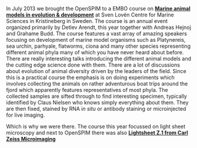 ---
---
In July 2013 we brought the OpenSPIM to a EMBO course on [**Marine animal models in evolution & development**](https://events.embo.org/13-marine-devo/) at Sven Lovén Centre for Marine Sciences in Kristineberg in Sweden. The course is an annual event organized primarily by Detlev Arendt, this year together with Andreas Hejnoj and Grahame Budd. The course features a vast array of amazing speakers focusing on development of marine model organisms such as Platynereis, sea urchin, parhyale, flatworms, ciona and many other species representing different animal phyla many of which you have never heard about before. There are really interesting talks introducing the different animal models and the cutting edge science done with them. There are a lot of discussions about evolution of animal diversity driven by the leaders of the field. Since this is a practical course the emphasis is on doing experiments which involves collecting the animals on rather adventurous boat trips around the fjord which apparently features representatives of most phyla. The collected samples are sifted through to find interesting specimen, typically identified by Claus Nielsen who knows simply everything about them. They are then fixed, stained by RNA i*n situ* or antibody staining or microinjected for live imaging.

Which is why we were there. The course this year focussed on light sheet microscopy and next to OpenSPIM there was also [**Lightsheet Z.1 from Carl Zeiss Microimaging**](https://microscopy.zeiss.com/microscopy/en_de/products/imaging-systems/lightsheet-z-1.html)
